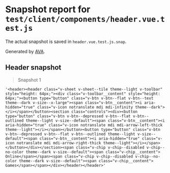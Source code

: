 # Snapshot report for `test/client/components/header.vue.test.js`

The actual snapshot is saved in `header.vue.test.js.snap`.

Generated by [AVA](https://ava.li).

## Header snapshot

> Snapshot 1

    '<header><header class="v-sheet v-sheet--tile theme--light v-toolbar" style="height: 64px;"><div class="v-toolbar__content" style="height: 64px;"><button type="button" class="v-btn v-btn--flat v-btn--text theme--dark v-size--x-large"><span class="v-btn__content"><i aria-hidden="true" class="v-icon notranslate mdi mdi-infinity theme--dark"></i></span></button><section class="controls"><div><button type="button" class="v-btn v-btn--depressed v-btn--flat v-btn--outlined theme--light v-size--default"><span class="v-btn__content"><i aria-hidden="true" class="v-icon notranslate mdi mdi-arrow-left-thick theme--light"></i></span></button><button type="button" class="v-btn v-btn--depressed v-btn--flat v-btn--outlined theme--light v-size--default"><span class="v-btn__content"><i aria-hidden="true" class="v-icon notranslate mdi mdi-arrow-right-thick theme--light"></i></span></button></div></section><span class="v-chip v-chip--disabled v-chip--no-color theme--dark v-size--default"><span class="v-chip__content"> Online</span></span><span class="v-chip v-chip--disabled v-chip--no-color theme--dark v-size--default"><span class="v-chip__content"> Games</span></span></div></header></header>'
